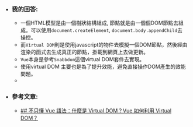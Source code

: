 - ### 我的回答:
	- 一個HTML模型是由一個樹狀結構組成, 節點就是由一個個DOM節點去組成。可以使用`document.createElement`, `document.body.appendChild`去操控。
	- 而`Virtual DOM`則是使用javascript的物件去模擬一個DOM節點，然後經由渲染的函式去生成真正的節點，掛載到網頁上去做更新。
	- `Vue`本身是參考`Snabbdom`這個virtual DOM套件去實現。
	- 使用virtual DOM 主要也是為了提升效能，避免直接操作DOM產生的效能問題。
	-
- ### 參考文章:
	- [## 不只懂 Vue 語法：什麼是 Virtual DOM？Vue 如何利用 Virtual DOM？](https://ithelp.ithome.com.tw/m/articles/10265136)